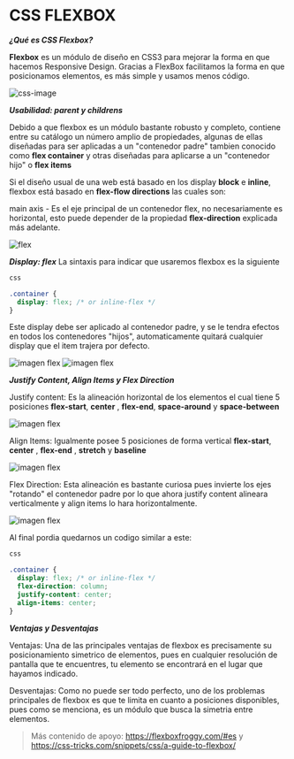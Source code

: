 
# CSS FLEXBOX

***¿Qué es CSS Flexbox?***

**Flexbox** es un módulo de diseño en CSS3 para mejorar la forma en que hacemos Responsive Design. Gracias a FlexBox facilitamos la forma en que posicionamos elementos, es más simple y usamos menos código.

![css-image](https://s3-us-west-1.amazonaws.com/fili-blog/2018/09/flex-wrap2.jpg)

***Usabilidad: parent y childrens***

Debido a que flexbox es un módulo bastante robusto y completo, contiene entre su catálogo un número amplio de propiedades, algunas de ellas diseñadas para ser aplicadas a un "contenedor padre" tambien conocido como **flex container** y otras diseñadas para aplicarse a un "contenedor hijo" o **flex items**

Si el diseño usual de una web está basado en los display **block** e **inline**, flexbox 
está basado en **flex-flow directions** las cuales son: 

main axis - Es el eje principal de un contenedor flex, no necesariamente es horizontal, esto puede depender de la propiedad **flex-direction** explicada más adelante.

![flex](https://www.w3.org/TR/css-flexbox-1/images/flex-direction-terms.svg)

***Display: flex***
La sintaxis para indicar que usaremos flexbox es la siguiente 

```css
css

.container {
  display: flex; /* or inline-flex */
}
```

Este display debe ser aplicado al contenedor padre, y se le tendra efectos en todos los contenedores "hijos", automaticamente quitará cualquier display que el item trajera por defecto.

![imagen flex](https://css-tricks.com/wp-content/uploads/2018/10/01-container.svg)
![imagen flex](https://css-tricks.com/wp-content/uploads/2018/10/02-items.svg)



***Justify Content, Align Items y Flex Direction***

Justify content: Es la alineación horizontal de los elementos el cual tiene 5 posiciones **flex-start**, **center** , **flex-end**, **space-around** y **space-between**

![imagen flex](https://css-tricks.com/wp-content/uploads/2018/10/justify-content.svg)


Align Items: Igualmente posee 5 posiciones de forma vertical **flex-start**, **center** , **flex-end** , **stretch** y **baseline**

![imagen flex](https://css-tricks.com/wp-content/uploads/2018/10/align-items.svg)


Flex Direction: Esta alineación es bastante curiosa pues invierte los ejes "rotando" el contenedor padre por lo que ahora justify content alineara verticalmente y align items lo hara horizontalmente.

![imagen flex](https://css-tricks.com/wp-content/uploads/2018/10/flex-direction.svg)

Al final pordia quedarnos un codigo similar a este:

```css
css

.container {
  display: flex; /* or inline-flex */
  flex-direction: column;
  justify-content: center;
  align-items: center;
}
```

***Ventajas y Desventajas***

Ventajas: 
Una de las principales ventajas de flexbox es precisamente su posicionamiento simetrico de elementos, pues en cualquier resolución de pantalla que te encuentres, tu elemento se encontrará en el lugar que hayamos indicado.

Desventajas:
Como no puede ser todo perfecto, uno de los problemas principales de flexbox es que te limita en cuanto a posiciones disponibles, pues como se menciona, es un módulo que busca la simetria entre elementos.

>Más contenido de apoyo: https://flexboxfroggy.com/#es y https://css-tricks.com/snippets/css/a-guide-to-flexbox/  





